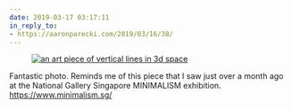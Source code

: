 ```yaml
---
date: 2019-03-17 03:17:11
in_reply_to:
- https://aaronparecki.com/2019/03/16/38/
---
```


<figure class="media">
    <a href="https://chrisburnell.com/static/lines@2x.jpg">
        <img class="u-photo" alt="an art piece of vertical lines in 3d space"
             src="https://chrisburnell.com/static/lines.jpg"
             srcset="https://chrisburnell.com/static/lines@2x.jpg 2x, https://chrisburnell.com/static/lines.jpg 1x">
    </a>
</figure>

Fantastic photo. Reminds me of this piece that I saw just over a month ago at the National Gallery Singapore MINIMALISM exhibition. <a href="https://www.minimalism.sg/" rel="external">https://www.minimalism.sg/</a>
